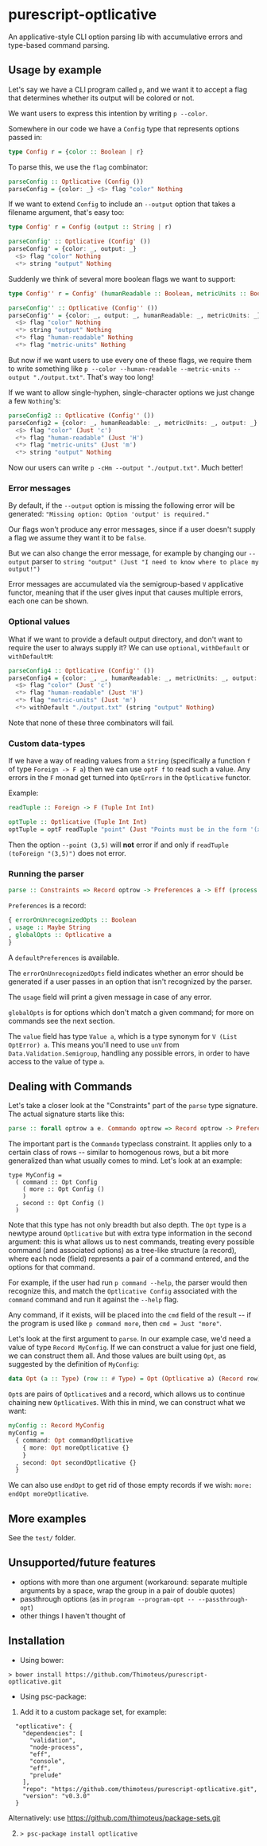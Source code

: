 # purescript-optlicative

An applicative-style CLI option parsing lib with accumulative errors and type-based
command parsing.

## Usage by example

Let's say we have a CLI program called `p`, and we want it to accept a
flag that determines whether its output will be colored or not.

We want users to express this intention by writing `p --color`.

Somewhere in our code we have a `Config` type that represents options
passed in:

```purescript
type Config r = {color :: Boolean | r}
```

To parse this, we use the `flag` combinator:

```purescript
parseConfig :: Optlicative (Config ())
parseConfig = {color: _} <$> flag "color" Nothing
```

If we want to extend `Config` to include an `--output` option that takes a filename argument, that's easy too:

```purescript
type Config' r = Config (output :: String | r)

parseConfig' :: Optlicative (Config' ())
parseConfig' = {color: _, output: _}
  <$> flag "color" Nothing
  <*> string "output" Nothing
```

Suddenly we think of several more boolean flags we want to support:

```purescript
type Config'' r = Config' (humanReadable :: Boolean, metricUnits :: Boolean | r)

parseConfig'' :: Optlicative (Config'' ())
parseConfig'' = {color: _, output: _, humanReadable: _, metricUnits: _}
  <$> flag "color" Nothing
  <*> string "output" Nothing
  <*> flag "human-readable" Nothing
  <*> flag "metric-units" Nothing
```

But now if we want users to use every one of these flags, we require them to write something like `p --color --human-readable --metric-units --output "./output.txt"`. That's way too long!

If we want to allow single-hyphen, single-character options we just change a few `Nothing`'s:

```purescript
parseConfig2 :: Optlicative (Config'' ())
parseConfig2 = {color: _, humanReadable: _, metricUnits: _, output: _}
  <$> flag "color" (Just 'c')
  <*> flag "human-readable" (Just 'H')
  <*> flag "metric-units" (Just 'm')
  <*> string "output" Nothing
```

Now our users can write `p -cHm --output "./output.txt"`. Much better!

### Error messages

By default, if the `--output` option is missing the following error will be
generated: `"Missing option: Option 'output' is required."`

Our flags won't produce any error messages, since if a user doesn't supply a flag we assume they want it to be `false`.

But we can also change the error message, for example by changing our `--output` parser to `string "output" (Just "I need to know where to place my output!")`

Error messages are accumulated via the semigroup-based `V` applicative functor,
meaning that if the user gives input that causes multiple errors, each one can be
shown.

### Optional values

What if we want to provide a default output directory, and don't want to require
the user to always supply it? We can use `optional`, `withDefault` or `withDefaultM`:

```purescript
parseConfig4 :: Optlicative (Config'' ())
parseConfig4 = {color: _, _, humanReadable: _, metricUnits: _, output: _}
  <$> flag "color" (Just 'c')
  <*> flag "human-readable" (Just 'H')
  <*> flag "metric-units" (Just 'm')
  <*> withDefault "./output.txt" (string "output" Nothing)
```

Note that none of these three combinators will fail.

### Custom data-types

If we have a way of reading values from a `String` (specifically a function `f` of
type `Foreign -> F a`) then we can use `optF f` to read such a value. Any errors
in the `F` monad get turned into `OptErrors` in the `Optlicative` functor.

Example:

```purescript
readTuple :: Foreign -> F (Tuple Int Int)

optTuple :: Optlicative (Tuple Int Int)
optTuple = optF readTuple "point" (Just "Points must be in the form '(x,y)'")
```

Then the option `--point (3,5)` will **not** error if and only if
`readTuple (toForeign "(3,5)")` does not error.

### Running the parser

```purescript
parse :: Constraints => Record optrow -> Preferences a -> Eff (process :: PROCESS | e) {cmd :: Maybe String, value :: Value a}
```

`Preferences` is a record:

```purescript
{ errorOnUnrecognizedOpts :: Boolean
, usage :: Maybe String
, globalOpts :: Optlicative a
}
```

A `defaultPreferences` is available.

The `errorOnUnrecognizedOpts` field indicates whether an error should be generated
if a user passes in an option that isn't recognized by the parser.

The `usage` field will print a given message in case of any error.

`globalOpts` is for options which don't match a given command; for more on commands
see the next section.

The `value` field has type `Value a`, which is a type synonym for
`V (List OptError) a`. This means you'll need to use `unV` from
`Data.Validation.Semigroup`, handling any possible errors, in order to have access
to the value of type `a`.

## Dealing with Commands

Let's take a closer look at the "Constraints" part of the `parse` type signature.
The actual signature starts like this:

```purescript
parse :: forall optrow a e. Commando optrow => Record optrow -> Preferences a -> ...
```

The important part is the `Commando` typeclass constraint. It applies only to
a certain class of rows -- similar to homogenous rows, but a bit more generalized
than what usually comes to mind. Let's look at an example:

```
type MyConfig =
  ( command :: Opt Config
    ( more :: Opt Config ()
    )
  , second :: Opt Config ()
  )
```

Note that this type has not only breadth but also depth. The `Opt` type is a
newtype around `Optlicative` but with extra type information in the second argument:
this is what allows us to nest commands, treating every possible command (and
associated options) as a tree-like structure (a record), where each node (field)
represents a pair of a command entered, and the options for that command.

For example, if the user had run `p command --help`, the parser would then recognize this, and match the `Optlicative Config` associated with the `command` command and
run it against the `--help` flag. 

Any command, if it exists, will be placed into the `cmd` field of the result --
if the program is used like `p command more`, then `cmd = Just "more"`.

Let's look at the first argument to `parse`. In our example case, we'd need a
value of type `Record MyConfig`. If we can construct a value for just one field,
we can construct them all. And those values are built using `Opt`, as suggested
by the definition of `MyConfig`:

```purescript
data Opt (a :: Type) (row :: # Type) = Opt (Optlicative a) (Record row)
```

`Opt`s are pairs of `Optlicative`s and a record, which allows us to continue
chaining new `Optlicative`s. With this in mind, we can construct what we want:

```purescript
myConfig :: Record MyConfig
myConfig =
  { command: Opt commandOptlicative
    { more: Opt moreOptlicative {}
    }
  , second: Opt secondOptlicative {}
  }
```

We can also use `endOpt` to get rid of those empty records if we wish:
`more: endOpt moreOptlicative`.

## More examples

See the `test/` folder.

## Unsupported/future features

* options with more than one argument (workaround: separate multiple arguments by a space, wrap the group in a pair of double quotes)
* passthrough options (as in `program --program-opt -- --passthrough-opt`)
* other things I haven't thought of

## Installation

* Using bower:

```
> bower install https://github.com/Thimoteus/purescript-optlicative.git
```

* Using psc-package:

1. Add it to a custom package set, for example:
```
  "optlicative": {
    "dependencies": [
      "validation",
      "node-process",
      "eff",
      "console",
      "eff",
      "prelude"
    ],
    "repo": "https://github.com/thimoteus/purescript-optlicative.git",
    "version": "v0.3.0"
  }
```

Alternatively: use https://github.com/thimoteus/package-sets.git

2. `> psc-package install optlicative`
